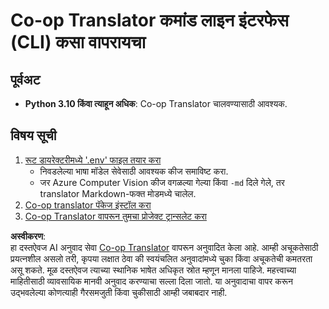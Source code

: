 <!--
CO_OP_TRANSLATOR_METADATA:
{
  "original_hash": "c64ba65e091e5d87385490fa63a8f574",
  "translation_date": "2025-06-12T12:34:13+00:00",
  "source_file": "getting_started/command-line-guide/command-line-guide.md",
  "language_code": "mr"
}
-->
# Co-op Translator कमांड लाइन इंटरफेस (CLI) कसा वापरायचा

## पूर्वअट

- **Python 3.10 किंवा त्याहून अधिक**: Co-op Translator चालवण्यासाठी आवश्यक.

## विषय सूची

1. [रूट डायरेक्टरीमध्ये '.env' फाइल तयार करा](./create-env-file.md)  
   - निवडलेल्या भाषा मॉडेल सेवेसाठी आवश्यक कीज समाविष्ट करा.  
   - जर Azure Computer Vision कीज वगळल्या गेल्या किंवा `-md` दिले गेले, तर translator Markdown-फक्त मोडमध्ये चालेल.  
1. [Co-op translator पॅकेज इंस्टॉल करा](./install-package.md)  
1. [Co-op Translator वापरून तुमचा प्रोजेक्ट ट्रान्सलेट करा](./translator-your-project.md)

**अस्वीकरण**:  
हा दस्तऐवज AI अनुवाद सेवा [Co-op Translator](https://github.com/Azure/co-op-translator) वापरून अनुवादित केला आहे. आम्ही अचूकतेसाठी प्रयत्नशील असलो तरी, कृपया लक्षात ठेवा की स्वयंचलित अनुवादांमध्ये चुका किंवा अचूकतेची कमतरता असू शकते. मूळ दस्तऐवज त्याच्या स्थानिक भाषेत अधिकृत स्रोत म्हणून मानला पाहिजे. महत्त्वाच्या माहितीसाठी व्यावसायिक मानवी अनुवाद करण्याचा सल्ला दिला जातो. या अनुवादाचा वापर करून उद्भवलेल्या कोणत्याही गैरसमजुती किंवा चुकीसाठी आम्ही जबाबदार नाही.